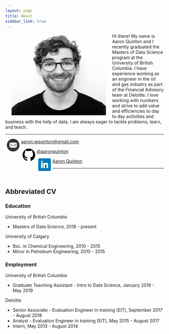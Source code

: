 ```yaml
---
layout: page
title: About
sidebar_link: true
---
```


<div style="float: left">
    <img style = "padding: 0 20px" src="https://raw.githubusercontent.com/aaronquinton/aaronquinton.github.io/master/_screenshots/headshot.png" alt="Image" height="260" width="300">
</div>

Hi there! My name is Aaron Quinton and I recently graduated the Masters of Data Science program at the University of British Columbia. I have experience working as an engineer in the oil and gas industry as part of the Financial Advisory team at Deloitte. I love working with numbers and strive to add value and efficiencies to day to day activities and business with the help of data. I am always eager to tackle problems, learn, and teach.  

---

<div style="float: left">
    <img style = "padding: 0 5px" src="https://raw.githubusercontent.com/aaronquinton/aaronquinton.github.io/master/_screenshots/envelope-square-solid.png" alt="Image" width="40">
</div>

[aaron.wquinton@gmail.com](mailto:aaron.wquinton@gmail.com)

<div style="float: left">
    <img style = "padding: 0 5px" src="https://raw.githubusercontent.com/aaronquinton/aaronquinton.github.io/master/_screenshots/github-logo.png" alt="Image" width="40">
</div>

[@aaronquinton](https://github.com/aaronquinton)

<div style="float: left">
    <img style = "padding: 0 5px" src="https://raw.githubusercontent.com/aaronquinton/aaronquinton.github.io/master/_screenshots/linkedin-brands.png" alt="Image" width="40">
</div>

[Aaron Quinton](https://www.linkedin.com/in/aaron-quinton-0b4819137/)

---
<br>

## Abbreviated CV

### Education

University of British Columbia  
- Masters of Data Science,  2018 - present

University of Calgary  
- Bsc. in Chemical Engineering, 2010 - 2015
- Minor in Petroleum Engineering, 2010 - 2015

### Employment

University of British Columbia
- Graduate Teaching Assistant - Intro to Data Science, January 2019 - May 2019

Deloitte
- Senior Associate - Evaluation Engineer in training (EIT), September 2017 - August 2018
- Analyst - Evaluation Engineer in training (EIT), May 2015 - August 2017
- Intern, May 2013 - August 2014
